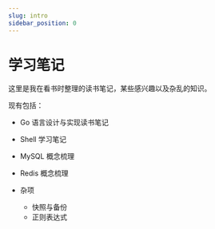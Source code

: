 ```yaml
---
slug: intro
sidebar_position: 0
---
```




# 学习笔记

这里是我在看书时整理的读书笔记，某些感兴趣以及杂乱的知识。

现有包括：

- Go 语言设计与实现读书笔记
- Shell 学习笔记
- MySQL 概念梳理
- Redis 概念梳理

- 杂项
  - 快照与备份
  - 正则表达式